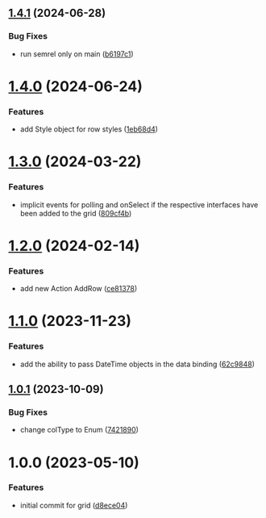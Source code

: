 ## [1.4.1](https://github.com/byteshard/grid/compare/v1.4.0...v1.4.1) (2024-06-28)


### Bug Fixes

* run semrel only on main ([b6197c1](https://github.com/byteshard/grid/commit/b6197c114bdeb3bd6621c426018d65598712661a))

# [1.4.0](https://github.com/byteshard/grid/compare/v1.3.0...v1.4.0) (2024-06-24)


### Features

* add Style object for row styles ([1eb68d4](https://github.com/byteshard/grid/commit/1eb68d48a71c32439ad452dffd4ffa6af9918ba2))

# [1.3.0](https://github.com/byteshard/grid/compare/v1.2.0...v1.3.0) (2024-03-22)


### Features

* implicit events for polling and onSelect if the respective interfaces have been added to the grid ([809cf4b](https://github.com/byteshard/grid/commit/809cf4bce5bdd8cbf2ff7f9a83dca1ed287f8981))

# [1.2.0](https://github.com/byteshard/grid/compare/v1.1.0...v1.2.0) (2024-02-14)


### Features

* add new Action AddRow ([ce81378](https://github.com/byteshard/grid/commit/ce8137829997cef9af2295ee6b4ea26e677e189a))

# [1.1.0](https://github.com/byteshard/grid/compare/v1.0.1...v1.1.0) (2023-11-23)


### Features

* add the ability to pass DateTime objects in the data binding ([62c9848](https://github.com/byteshard/grid/commit/62c98486fe361de43a04bc4cc10ffa6146f2530b))

## [1.0.1](https://github.com/byteshard/grid/compare/v1.0.0...v1.0.1) (2023-10-09)


### Bug Fixes

* change colType to Enum ([7421890](https://github.com/byteshard/grid/commit/7421890316b61859c1917cf67426308edc0c6e08))

# 1.0.0 (2023-05-10)


### Features

* initial commit for grid ([d8ece04](https://github.com/byteshard/grid/commit/d8ece04949cbe76c70ca4ef4dfc34a745a198a11))
